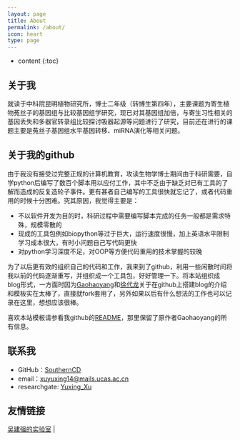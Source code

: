 ```yaml
---
layout: page
title: About
permalink: /about/
icon: heart
type: page
---
```


* content
{:toc}

## 关于我

就读于中科院昆明植物研究所，博士二年级（转博生第四年），主要课题为寄生植物菟丝子的基因组与比较基因组学研究，现已对其基因组加倍，与寄生习性相关的基因丢失和多器官转录组比较探讨吸器起源等问题进行了研究，目前还在进行的课题主要是菟丝子基因组水平基因转移、miRNA演化等相关问题。



## 关于我的github

由于我没有接受过完整正规的计算机教育，攻读生物学博士期间由于科研需要，自学python后编写了数百个脚本用以应付工作，其中不乏由于缺乏对已有工具的了解而造成的反复造轮子事件。更有甚者自己编写的工具很快就忘记了，或者代码重用的时候十分困难。究其原因，我觉得主要是：

* 不以软件开发为目的时，科研过程中需要编写脚本完成的任务一般都是需求特殊，规模零散的
* 现成的工具包例如biopython等过于巨大，运行速度很慢，加上英语水平限制学习成本很大，有时小问题自己写代码更快
* 对python学习深度不足，对OOP等方便代码重用的技术掌握的较晚

为了以后更有效的组织自己的代码和工作，我来到了github，利用一些闲散时间将我以前的代码逐渐重写，并组织成一个工具包，好好管理一下。将本站组织成blog形式，一方面时因为[Gaohaoyang](https://github.com/Gaohaoyang)和[徐代龙](https://github.com/643435675)关于在github上搭建blog的介绍和模板实在太棒了，直接就fork套用了，另外如果以后有什么想法的工作也可以记录在这里，想想应该很棒。

喜欢本站模板请参看我github的[README](https://github.com/SouthernCD/SouthernCD.github.io)，那里保留了原作者Gaohaoyang的所有信息。

## 联系我

* GitHub：[SouthernCD](https://github.com/SouthernCD)
* email：xuyuxing14@mails.ucas.ac.cn
* researchgate: [Yuxing_Xu](https://www.researchgate.net/profile/Yuxing_Xu)

## 友情链接

[吴建强的实验室](http://groups.english.kib.cas.cn/epb/wjq/) \| 
